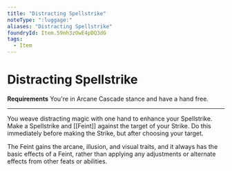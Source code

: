 ```yaml
---
title: "Distracting Spellstrike"
noteType: ":luggage:"
aliases: "Distracting Spellstrike"
foundryId: Item.59nh3zOwE4pDQ3dG
tags:
  - Item
---
```


# Distracting Spellstrike

**Requirements** You're in Arcane Cascade stance and have a hand free.

* * *

You weave distracting magic with one hand to enhance your Spellstrike. Make a Spellstrike and [[Feint]] against the target of your Strike. Do this immediately before making the Strike, but after choosing your target.

The Feint gains the arcane, illusion, and visual traits, and it always has the basic effects of a Feint, rather than applying any adjustments or alternate effects from other feats or abilities.
